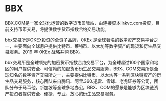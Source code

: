 # BBX

BBX.COM是一家全球化运营的数字货币国际站，由连接资本linkvc.com投资，目前支持币币交易，将提供数字货币指数合约交易功能。

bbx交易所是OKEX投资的全资子品牌，OKEx 是全球著名的数字资产交易平台之一，主要面向全球用户提供比特币、莱特币、以太坊等数字资产的现货和衍生品交易服务。2019 年 OKEx 战略并购 BBX。

bbx交易所是全球领先的加密货币指数合约交易平台，为全球超过100个国家和地区的用户提供安全、可信赖的加密货币衍生品交易服务，BBX、COM交易所是全球知名的数字资产交易所之一，主要提供比特币、以太坊等一系列区块链资产的衍生品交易服务，核心团队来自腾讯、阿里.360.迅雷、雪球、老虎证券等公司，团队分布于马耳他，新加坡等全球多地办公。BBX、COM的愿景是能够为区块链资产投资者提供安全、便捷、专业、放心的衍生品交易服务。
